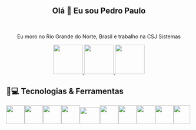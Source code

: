 <h2 align="center"> Olá 👋 Eu sou Pedro Paulo </h2>
 
<br>

<p align="center">
Eu moro no Rio Grande do Norte, Brasil e trabalho na CSJ Sistemas  
</p>

<p align="center">
  
  <a href="https://www.instagram.com/pedropaulodfr/">
    <img src="https://user-images.githubusercontent.com/29920024/180446127-c26827ff-badb-48e3-94fb-b9151f992a34.png" width="80" height="80" />
  </a>
  
  <a href="https://www.linkedin.com/in/pedropaulodfr/">
    <img src="https://user-images.githubusercontent.com/29920024/180447126-f4e19dfc-3aa0-4bf4-9535-a05b39c28659.png" width="80" height="80" />
  </a>
  
  <a href="mailto:pedropaulodfr@outlook.com">
    <img src="https://user-images.githubusercontent.com/29920024/180447111-2ee1cba3-1a10-4a78-9220-6e76b0450b38.png" width="80" height="80" />
  </a>
  
</p>

## 🚀💻 Tecnologias & Ferramentas

<img src="https://mauriciomikulski.github.io/img/logos/html.png" width="50" height="50" /><img src="https://cdn-icons-png.flaticon.com/512/5968/5968242.png" width="50" height="50" /><img src="https://user-images.githubusercontent.com/29920024/180448546-fe814091-61a0-4c00-b9b3-f543b1c6428c.png" width="50" height="50" /><img src="https://user-images.githubusercontent.com/29920024/180449638-8a16f7ff-298c-4df2-8f93-8c8fe941316a.png" width="50" height="50"/><img src="https://www.freepnglogos.com/uploads/php-logo-png/php-logo-php-elephant-logo-vectors-download-5.png" width="55" height="45"/><img src="https://loukis-13.github.io/img/logos/Python.png" width="50" height="50" /><img src="https://res.cloudinary.com/appmasters-io/image/upload/v1624744345/mysql_87a2317566.png" width="50" height="50" /><img src="https://user-images.githubusercontent.com/29920024/180453068-bcd0dcfe-0a19-46ab-a246-14b0b5e66500.png" width="50" height="50" /><img src="https://i.pinimg.com/originals/13/a8/94/13a89487b6a28c9fd6fee57cf6bc5e2c.png" width="50" height="50" /><img src="https://cordova.apache.org/static/img/cordova_bot.png" width="45" height="50" />

<!---
pedropaulodfr/pedropaulodfr is a ✨ special ✨ repository because its `README.md` (this file) appears on your GitHub profile.
You can click the Preview link to take a look at your changes.
--->
